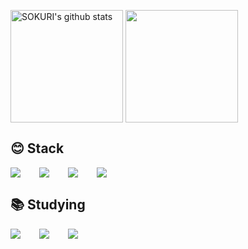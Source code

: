
<a href="https://github.com/lunghyun"><img align="center" style="height:180px" src="https://github-readme-stats.vercel.app/api?username=lunghyun&show_icons=true&theme=slateorange&count_private=true&hide_border=true" alt="SOKURI's github stats" /></a>
<a href="https://github.com/lunghyun"><img align="center" style="height:180px" src="https://github-readme-stats.vercel.app/api/top-langs/?username=lunghyun&layout=compact&theme=slateorange&hide_border=true" /></a> 

## 😊 Stack

<div style="display:flex;gap:30px;flex-wrap:wrap;">
  <img src="https://img.shields.io/badge/js-F7DF1E?style=for-the-badge&logo=javascript&logoColor=black">
  <img src="https://img.shields.io/badge/MySQL-4479A1?style=for-the-badge&logo=mysql&logoColor=white">
  <img src="https://img.shields.io/badge/AWS-232F3E?style=for-the-badge&logo=amazonwebservices&logoColor=white">
  <img src="https://img.shields.io/badge/Docker-2496ED?style=for-the-badge&logo=Docker&logoColor=white">
</div>

## 📚 Studying
<div style="display:flex;gap:30px;flex-wrap:wrap;">
  <img src="https://img.shields.io/badge/express-000000?style=for-the-badge&logo=express&logoColor=white">
  <img src="https://img.shields.io/badge/Kubernetes-326CE5?style=for-the-badge&logo=Kubernetes&logoColor=white">
  <img src="https://img.shields.io/badge/Jenkins-D24939?style=for-the-badge&logo=Jenkins&logoColor=white">
  <!-- <img src="https://img.shields.io/badge/argo-E34F26?style=for-the-badge&logo=Argo&logoColor=white">
  <img src="https://img.shields.io/badge/helm-0F1689?style=for-the-badge&logo=Helm&logoColor=white">
  <img src="https://img.shields.io/badge/terraform-844FBA?style=for-the-badge&logo=terraform&logoColor=white">
  <img src="https://img.shields.io/badge/terraform-844FBA?style=for-the-badge&logo=&logoColor=white"> -->
</div>
<!--![Top Langs](https://github-readme-stats.vercel.app/api?username=lunghyun&show_icons=true&theme=ambient_gradient) -->